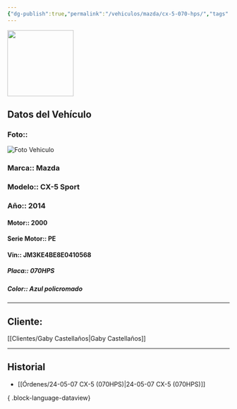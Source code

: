 ```yaml
---
{"dg-publish":true,"permalink":"/vehiculos/mazda/cx-5-070-hps/","tags":["Mazda"]}
---
```


<img src="https://lh3.googleusercontent.com/d/137fl3TIZ0-PU8b-Pt0bsjclwHub_u78G" width="150">

## Datos del Vehículo 
### Foto:: 
<img src="https://lh3.googleusercontent.com/d/" Alt="Foto Vehiculo">

### Marca:: Mazda
### Modelo:: CX-5 Sport 
### Año:: 2014
#### Motor:: 2000
#### Serie Motor:: PE
#### Vin:: JM3KE4BE8E0410568
##### Placa:: 070HPS
##### Color:: Azul policromado
---

## Cliente:

[[Clientes/Gaby Castellaños\|Gaby Castellaños]]

---

## Historial

- [[Órdenes/24-05-07 CX-5 (070HPS)\|24-05-07 CX-5 (070HPS)]]

{ .block-language-dataview} 